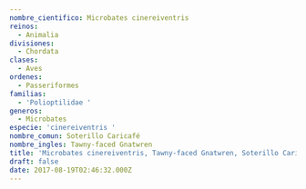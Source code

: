```yaml
---
nombre_cientifico: Microbates cinereiventris
reinos:
  - Animalia
divisiones:
  - Chordata
clases:
  - Aves
ordenes:
  - Passeriformes
familias:
  - 'Polioptilidae '
generos:
  - Microbates
especie: 'cinereiventris '
nombre_comun: Soterillo Caricafé
nombre_ingles: Tawny-faced Gnatwren
title: 'Microbates cinereiventris, Tawny-faced Gnatwren, Soterillo Caricafé'
draft: false
date: 2017-08-19T02:46:32.000Z
---
```


